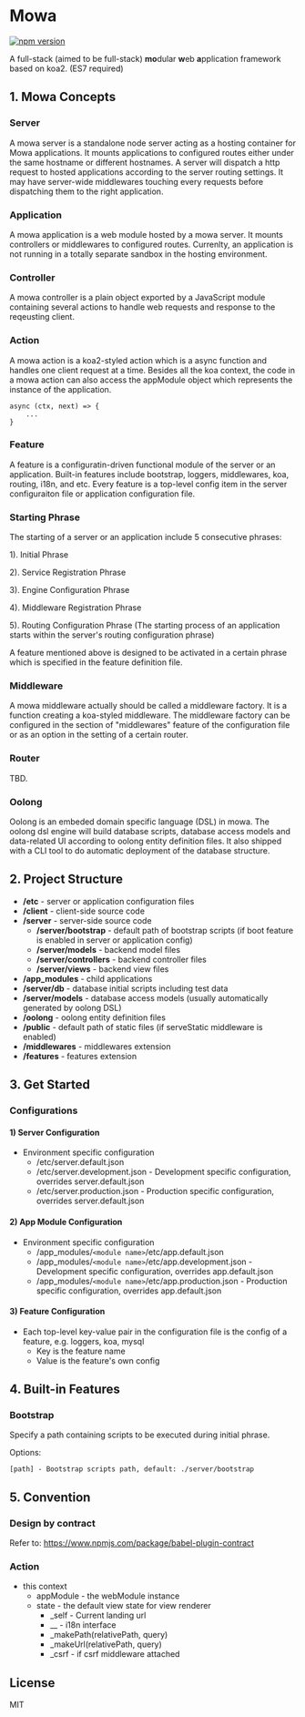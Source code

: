 # Mowa

[![npm version](https://badge.fury.io/js/mowa.svg)](https://badge.fury.io/js/mowa)

  A full-stack (aimed to be full-stack) **mo**dular **w**eb **a**pplication framework based on koa2. (ES7 required)

## 1. Mowa Concepts

### Server
A mowa server is a standalone node server acting as a hosting container for Mowa applications. It mounts applications to configured routes either under the same hostname or different hostnames. A server will dispatch a http request to hosted applications according to the server routing settings. It may have server-wide middlewares touching every requests before dispatching them to the right application.

### Application
A mowa application is a web module hosted by a mowa server. It mounts controllers or middlewares to configured routes. Currenlty, an application is not running in a totally separate sandbox in the hosting environment.

### Controller
A mowa controller is a plain object exported by a JavaScript module containing several actions to handle web requests and response to the reqeusting client.

### Action
A mowa action is a koa2-styled action which is a async function and handles one client request at a time. Besides all the koa context, the code in a mowa action can also access the appModule object which represents the instance of the application.

	async (ctx, next) => {
    	...
    }

### Feature
A feature is a configuratin-driven functional module of the server or an application. Built-in features include bootstrap, loggers, middlewares, koa, routing, i18n, and etc. Every feature is a top-level config item in the server configuraiton file or application configuration file.

### Starting Phrase

The starting of a server or an application include 5 consecutive phrases:

1). Initial Phrase

2). Service Registration Phrase

3). Engine Configuration Phrase

4). Middleware Registration Phrase

5). Routing Configuration Phrase (The starting process of an application starts within the server's routing configuration phrase)

A feature mentioned above is designed to be activated in a certain phrase which is specified in the feature definition file.

### Middleware
A mowa middleware actually should be called a middleware factory. It is a function creating a koa-styled middleware. The middleware factory can be configured in the section of "middlewares" feature of the configuration file or as an option in the setting of a certain router.

### Router
TBD.

### Oolong
Oolong is an embeded domain specific language (DSL) in mowa. The oolong dsl engine will build database scripts, database access models and data-related UI according to oolong entity definition files. It also shipped with a CLI tool to do automatic deployment of the database structure.

## 2. Project Structure

* **/etc** - server or application configuration files
* **/client** - client-side source code
* **/server** - server-side source code
	* **/server/bootstrap** - default path of bootstrap scripts (if boot feature is enabled in server or application config)
	* **/server/models** - backend model files
	* **/server/controllers** - backend controller files
	* **/server/views** - backend view files
* **/app_modules** - child applications
* **/server/db** - database initial scripts including test data
* **/server/models** - database access models (usually automatically generated by oolong DSL)
* **/oolong** - oolong entity definition files
* **/public** - default path of static files (if serveStatic middleware is enabled)
* **/middlewares** - middlewares extension
* **/features** - features extension


## 3. Get Started

### Configurations

#### 1) Server Configuration

* Environment specific configuration
	* /etc/server.default.json
	* /etc/server.development.json - Development specific configuration, overrides server.default.json
	* /etc/server.production.json - Production specific configuration, overrides server.default.json

#### 2) App Module Configuration

* Environment specific configuration
	* /app_modules/`<module name>`/etc/app.default.json
	* /app_modules/`<module name>`/etc/app.development.json - Development specific configuration, overrides app.default.json
	* /app_modules/`<module name>`/etc/app.production.json - Production specific configuration, overrides app.default.json

#### 3) Feature Configuration
* Each top-level key-value pair in the configuration file is the config of a feature, e.g. loggers, koa, mysql
	* Key is the feature name
	* Value is the feature's own config

## 4. Built-in Features

### Bootstrap

Specify a path containing scripts to be executed during initial phrase. 

Options:

	[path] - Bootstrap scripts path, default: ./server/bootstrap

## 5. Convention

### Design by contract

Refer to: https://www.npmjs.com/package/babel-plugin-contract

### Action
* this context
    * appModule - the webModule instance
    * state - the default view state for view renderer
        * _self - Current landing url    	
		* __ - i18n interface
		* _makePath(relativePath, query)
		* _makeUrl(relativePath, query)
		* _csrf - if csrf middleware attached


## License

  MIT